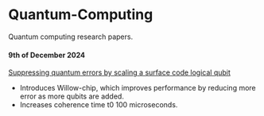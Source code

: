 # Quantum-Computing

Quantum computing research papers.


#### 9th of December 2024

[Suppressing quantum errors by scaling a 
surface code logical qubit](https://www.nature.com/articles/s41586-022-05434-1)
- Introduces Willow-chip, which improves performance by reducing more error as more qubits are added.
- Increases coherence time t0 100 microseconds.



